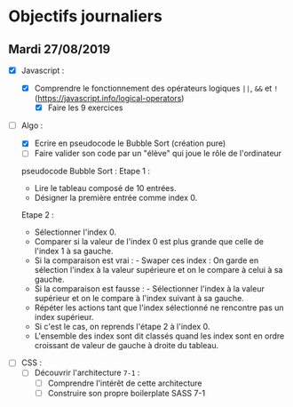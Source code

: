# Objectifs journaliers

## Mardi 27/08/2019

- [x] Javascript :

  - [x] Comprendre le fonctionnement des opérateurs logiques `||`, `&&` et `!` (https://javascript.info/logical-operators)
    - [x] Faire les 9 exercices

- [ ] Algo :

  - [x] Ecrire en pseudocode le Bubble Sort (création pure)
  - [ ] Faire valider son code par un "élève" qui joue le rôle de l'ordinateur

  pseudocode Bubble Sort :
  Etape 1 :

  - Lire le tableau composé de 10 entrées.
  - Désigner la première entrée comme index 0.

  Etape 2 :

  - Sélectionner l'index 0.
  - Comparer si la valeur de l'index 0 est plus grande que celle de l'index 1 à sa gauche.
  - Si la comparaison est vrai : - Swaper ces index : On garde en sélection l'index à la valeur supérieure et on le compare à celui à sa gauche.
  - Si la comparaison est fausse : - Sélectionner l'index à la valeur supérieur et on le compare à l'index suivant à sa gauche.
  - Répéter les actions tant que l'index sélectionné ne rencontre pas un index supérieur.
  - Si c'est le cas, on reprends l'étape 2 à l'index 0.
  - L'ensemble des index sont dit classés quand les index sont en ordre croissant de valeur de gauche à droite du tableau.

* [ ] CSS :
  - [ ] Découvrir l'architecture `7-1` :
    - [ ] Comprendre l'intérêt de cette architecture
    - [ ] Construire son propre boilerplate SASS 7-1

